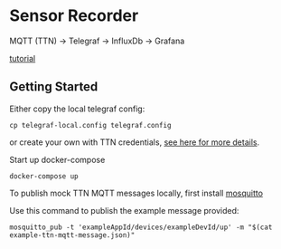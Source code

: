 # Sensor Recorder

MQTT (TTN) &#8594; Telegraf &#8594; InfluxDb &#8594; Grafana

[tutorial](https://www.influxdata.com/blog/connecting-the-things-network-to-influxdb/)

## Getting Started

Either copy the local telegraf config:

```
cp telegraf-local.config telegraf.config
```

or create your own with TTN credentials, [see here for more details](https://www.thethingsnetwork.org/docs/applications/mqtt/quick-start.html).

Start up docker-compose

```
docker-compose up
```

To publish mock TTN MQTT messages locally, first install [mosquitto](https://mosquitto.org/download/)

Use this command to publish the example message provided:
```
mosquitto_pub -t 'exampleAppId/devices/exampleDevId/up' -m "$(cat example-ttn-mqtt-message.json)"
```

